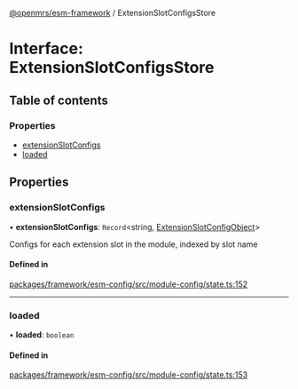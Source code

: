 [@openmrs/esm-framework](../API.md) / ExtensionSlotConfigsStore

# Interface: ExtensionSlotConfigsStore

## Table of contents

### Properties

- [extensionSlotConfigs](extensionslotconfigsstore.md#extensionslotconfigs)
- [loaded](extensionslotconfigsstore.md#loaded)

## Properties

### extensionSlotConfigs

• **extensionSlotConfigs**: `Record`<string, [ExtensionSlotConfigObject](extensionslotconfigobject.md)\>

Configs for each extension slot in the module, indexed by slot name

#### Defined in

[packages/framework/esm-config/src/module-config/state.ts:152](https://github.com/openmrs/openmrs-esm-core/blob/master/packages/framework/esm-config/src/module-config/state.ts#L152)

___

### loaded

• **loaded**: `boolean`

#### Defined in

[packages/framework/esm-config/src/module-config/state.ts:153](https://github.com/openmrs/openmrs-esm-core/blob/master/packages/framework/esm-config/src/module-config/state.ts#L153)
